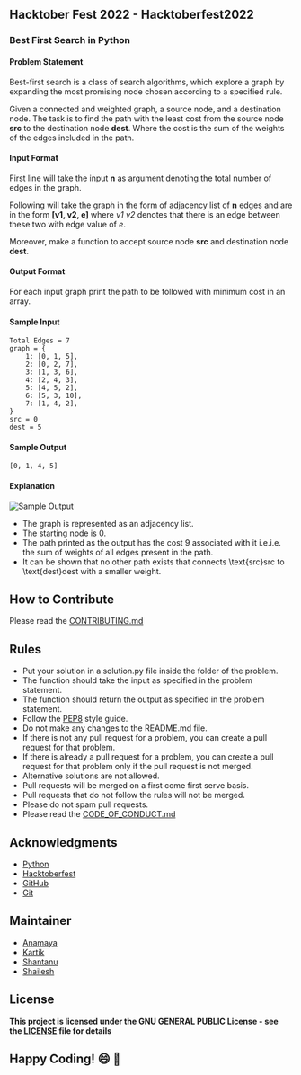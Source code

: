 ## Hacktober Fest 2022 - Hacktoberfest2022
### Best First Search in Python

#### Problem Statement
Best-first search is a class of search algorithms, which explore a graph by expanding the most promising node chosen according to a specified rule.

Given a connected and weighted graph, a source node, and a destination node. The task is to find the path with the least cost from the source node **src** to the destination node **dest**. Where the cost is the sum of the weights of the edges included in the path.

#### Input Format
First line will take the input **n** as argument denoting the total number of edges in the graph.

Following will take the graph in the form of adjacency list of **n** edges and are in the form **[v1, v2, e]** where _v1 v2_ denotes that there is an edge between these two with edge value of _e_.

Moreover, make a function to accept source node **src** and destination node **dest**. 

#### Output Format
For each input graph print the path to be followed with minimum cost in an array.

#### Sample Input
```
Total Edges = 7
graph = {
    1: [0, 1, 5],
    2: [0, 2, 7],
    3: [1, 3, 6],
    4: [2, 4, 3],
    5: [4, 5, 2],
    6: [5, 3, 10],
    7: [1, 4, 2],
}
src = 0
dest = 5
```



#### Sample Output
```
[0, 1, 4, 5]
```

#### Explanation
![Sample Output](https://scaler.com/topics/images/example-to-explain-best-first-search.webp)
- The graph is represented as an adjacency list.
- The starting node is 0.
- The path printed as the output has the cost 9 associated with it i.e.i.e. the sum of weights of all edges present in the path.
- It can be shown that no other path exists that connects \text{src}src to \text{dest}dest with a smaller weight.

## How to Contribute
Please read the [CONTRIBUTING.md](../../CONTRIBUTING.md)

## Rules
- Put your solution in a solution.py file inside the folder of the problem.
- The function should take the input as specified in the problem statement.
- The function should return the output as specified in the problem statement.
- Follow the [PEP8](https://www.python.org/dev/peps/pep-0008/) style guide.
- Do not make any changes to the README.md file.
- If there is not any pull request for a problem, you can create a pull request for that problem.
- If there is already a pull request for a problem, you can create a pull request for that problem only if the pull request is not merged.
- Alternative solutions are not allowed.
- Pull requests will be merged on a first come first serve basis.
- Pull requests that do not follow the rules will not be merged.
- Please do not spam pull requests.
- Please read the [CODE_OF_CONDUCT.md](../../CODE_OF_CONDUCT.md)

## Acknowledgments
- [Python](https://www.python.org/)
- [Hacktoberfest](https://hacktoberfest.digitalocean.com/)
- [GitHub](https://github.com)
- [Git](https://git-scm.com/)

## Maintainer
- [Anamaya](https://www.linkedin.com/in/anamaya1729/)
- [Kartik](https://github.com/kartik007007)
- [Shantanu](https://github.com/neutralWire)
- [Shailesh](https://github.com/ShaileshKumar007)

## License
**This project is licensed under the GNU GENERAL PUBLIC License - see the [LICENSE](../../LICENSE) file for details**

## Happy Coding! :smile: :tada:
